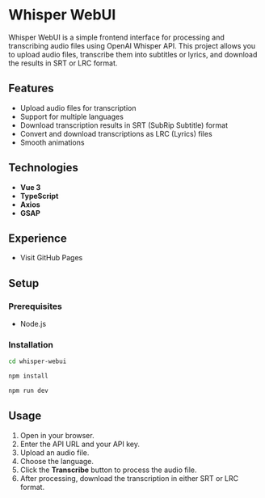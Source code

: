 # Whisper WebUI

Whisper WebUI is a simple frontend interface for processing and transcribing audio files using OpenAI Whisper API. This project allows you to upload audio files, transcribe them into subtitles or lyrics, and download the results in SRT or LRC format.

## Features

- Upload audio files for transcription
- Support for multiple languages
- Download transcription results in SRT (SubRip Subtitle) format
- Convert and download transcriptions as LRC (Lyrics) files
- Smooth animations

## Technologies

- **Vue 3**
- **TypeScript**
- **Axios**
- **GSAP**

## Experience

- Visit GitHub Pages

## Setup

### Prerequisites

- Node.js

### Installation

```bash
cd whisper-webui

npm install

npm run dev
```

## Usage

1. Open in your browser.
2. Enter the API URL and your API key.
3. Upload an audio file.
4. Choose the language.
5. Click the **Transcribe** button to process the audio file.
6. After processing, download the transcription in either SRT or LRC format.